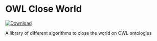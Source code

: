 # OWL Close World

[ ![Download](https://api.bintray.com/packages/opencaesar/owl-tools/owl-close-world/images/download.svg) ](https://bintray.com/opencaesar/owl-tools/owl-close-world/_latestVersion)

A library of different algorithms to close the world on OWL ontologies
